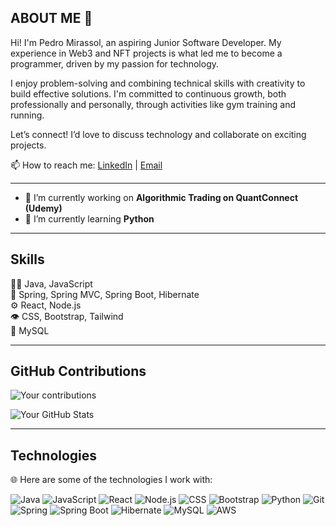 ## ABOUT ME 💬

Hi! I'm Pedro Mirassol, an aspiring Junior Software Developer. My experience in Web3 and NFT projects is what led me to become a programmer, driven by my passion for technology. 

I enjoy problem-solving and combining technical skills with creativity to build effective solutions. I'm committed to continuous growth, both professionally and personally, through activities like gym training and running.

Let’s connect! I’d love to discuss technology and collaborate on exciting projects.

📫 How to reach me: [LinkedIn](https://www.linkedin.com/in/pedromirassol/) | [Email](mailto:mirassol.pedro@gmail.com)

---

- 🔭 I’m currently working on **Algorithmic Trading on QuantConnect (Udemy)**
- 🌱 I’m currently learning **Python**

---

## Skills

👨‍💻 Java, JavaScript  
🦔 Spring, Spring MVC, Spring Boot, Hibernate  
⚙️ React, Node.js  
👁️ CSS, Bootstrap, Tailwind  
💽 MySQL  

---

## GitHub Contributions

![Your contributions](https://github-readme-stats.vercel.app/api?username=AimTheSun&show_icons=true&theme=radical)

![Your GitHub Stats](https://github-readme-stats.vercel.app/api/top-langs/?username=AimTheSun&layout=compact&theme=radical)

---

## Technologies

🌐 Here are some of the technologies I work with:

![Java](https://img.shields.io/badge/Java-ED8B00?style=for-the-badge&logo=java&logoColor=white)
![JavaScript](https://img.shields.io/badge/JavaScript-F7DF1E?style=for-the-badge&logo=javascript&logoColor=black)
![React](https://img.shields.io/badge/React-61DAFB?style=for-the-badge&logo=react&logoColor=black)
![Node.js](https://img.shields.io/badge/Node.js-339933?style=for-the-badge&logo=nodedotjs&logoColor=white)
![CSS](https://img.shields.io/badge/CSS3-1572B6?style=for-the-badge&logo=css3&logoColor=white)
![Bootstrap](https://img.shields.io/badge/Bootstrap-563D7C?style=for-the-badge&logo=bootstrap&logoColor=white)
![Python](https://img.shields.io/badge/Python-3776AB?style=for-the-badge&logo=python&logoColor=white)
![Git](https://img.shields.io/badge/Git-F05032?style=for-the-badge&logo=git&logoColor=white)
![Spring](https://img.shields.io/badge/Spring-6DB33F?style=for-the-badge&logo=spring&logoColor=white)
![Spring Boot](https://img.shields.io/badge/Spring%20Boot-6DB33F?style=for-the-badge&logo=spring-boot&logoColor=white)
![Hibernate](https://img.shields.io/badge/Hibernate-9B1B30?style=for-the-badge&logo=hibernate&logoColor=white)
![MySQL](https://img.shields.io/badge/MySQL-4479A1?style=for-the-badge&logo=mysql&logoColor=white)
![AWS](https://img.shields.io/badge/AWS-232F3E?style=for-the-badge&logo=amazonaws&logoColor=white)

